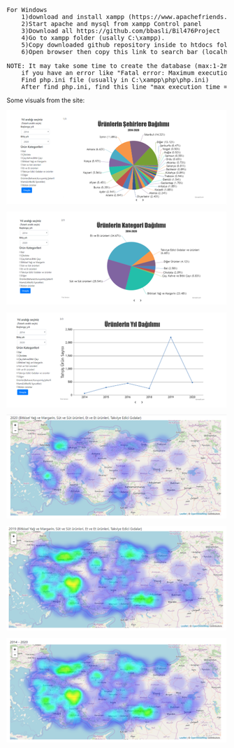 <pre>
For Windows
	1)download and install xampp (https://www.apachefriends.org/download.html)
	2)Start apache and mysql from xampp Control panel
	3)Download all https://github.com/bbasli/Bil476Project
	4)Go to xampp folder (usally C:\xampp).
	5)Copy downloaded github repository inside to htdocs folder in xampp folder.
	6)Open browser then copy this link to search bar (localhost/476Project).

NOTE: It may take some time to create the database (max:1-2mins)
	if you have an error like "Fatal error: Maximum execution time of 120 seconds exceeded in C:\xampp\htdocs\476Project\index.php on line 61"
	Find php.ini file (usually in C:\xampp\php\php.ini)
	After find php.ini, find this line "max_execution_time = 30" in php.ini and set this like "max_execution_time=360" and try again.
</pre>

Some visuals from the site: 

![](images/sehirDagilimi.PNG)


![](images/kategoriDagilimi.PNG)


![](images/yilDagilimi.PNG)


![](images/hm1.PNG)


![](images/hm2.PNG)


![](images/hm3.PNG)
